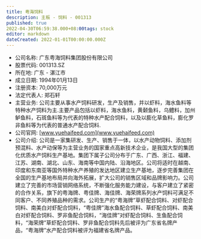 ```yaml
---
title: 粤海饲料
description: 主板 - 饲料 - 001313
published: true
2022-04-30T06:59:38.000+08:00tags: stock
editor: markdown
dateCreated: 2022-01-01T00:00:00.000Z
---
```


- 公司名称: 广东粤海饲料集团股份有限公司
- 股票代码: 001313.SZ
- 所在地: 广东 - 湛江市
- 成立日期: 1994年01月13日
- 注册资本: 70,000万元
- 法定代表人: 郑石轩
- 主营业务: 公司主要从事水产饲料研发，生产及销售，并以虾料，海水鱼料等特种水产饲料为主.主要产品包括以虾料，海水鱼料，黄颡鱼料，乌鳢料，加州鲈鱼料，石斑鱼料等为代表的特种水产配合饲料，以及以膨化草鱼料，膨化罗非鱼料等为代表的普通水产配合饲料.
- 公司官网: [www.yuehaifeed.com](www.yuehaifeed.com)
- 公司介绍: 公司是一家集研发、生产、销售于一体，以水产动物饲料、添加剂预混料、水产动保等为主营业务的国家重点高新技术企业，是我国大型的集团化优质水产饲料生产基地。集团下属子公司分布于广东、广西、浙江、福建、江苏、湖南、湖北、山东、海南等中国内陆、沿海地区。公司将适时在越南、印度和东南亚等国外特种水产养殖的发达地区建立生产基地，逐步完善集团在全国的生产基地布局并向海外拓展，扩大公司的销售区域和品牌影响力。公司建立了完善的市场营销网络系统，不断强化服务能力建设，与客户建立了紧密的合作关系，旗下的粤海牌、粤佳牌、海佳牌、海荣牌系列水产饲料可满足不同客户、不同养殖品种的需求。公司生产的“粤海牌”草虾配合饲料、对虾配合饲料、南美白对虾配合饲料，“粤佳牌”海水鱼配合饲料、草虾配合饲料、南美白对虾配合饲料、罗非鱼配合饲料，“海佳牌”对虾配合饲料、生鱼配合饲料，“海荣牌”草虾配合饲料、罗非鱼配合饲料先后被评为广东省名牌产品，“粤海牌”水产配合饲料被评为福建省名牌产品。


